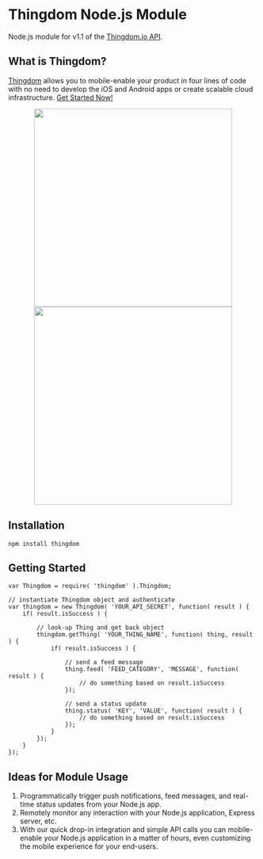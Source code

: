 Thingdom Node.js Module
===========

Node.js module for v1.1 of the [Thingdom.io API](https://api.thingdom.io/1.1).

## What is Thingdom?

[Thingdom](https://thingdom.io) allows you to mobile-enable your product in four lines of code with no need to develop the iOS and Android apps or create scalable cloud infrastructure. [Get Started Now!](https://thingdom.io/sign-up)

<p align="center">

<img src="https://thingdom.io/images/profile/5.png?raw=true" height="400px" />

<img src="https://thingdom.io/images/profile/2.png?raw=true" height="400px" />

</p>

## Installation
```
npm install thingdom
```

## Getting Started
```
var Thingdom = require( 'thingdom' ).Thingdom;

// instantiate Thingdom object and authenticate
var thingdom = new Thingdom( 'YOUR_API_SECRET', function( result ) {
    if( result.isSuccess ) {
    
        // look-up Thing and get back object
        thingdom.getThing( 'YOUR_THING_NAME', function( thing, result ) {           
            if( result.isSuccess ) {
            
                // send a feed message
                thing.feed( 'FEED_CATEGORY', 'MESSAGE', function( result ) {
                    // do something based on result.isSuccess
                });
                
                // send a status update
                thing.status( 'KEY', 'VALUE', function( result ) {
                    // do something based on result.isSuccess
                });
            }           
        });
    }
});

```

## Ideas for Module Usage

1. Programmatically trigger push notifications, feed messages, and real-time status updates from your Node.js app.
2. Remotely monitor any interaction with your Node.js application, Express server, etc.
3. With our quick drop-in integration and simple API calls you can mobile-enable your Node.js application in a matter of hours, even customizing the mobile experience for your end-users. 
